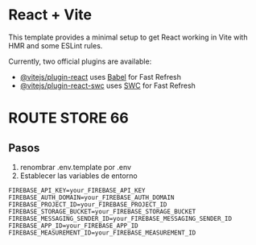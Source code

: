 # React + Vite

This template provides a minimal setup to get React working in Vite with HMR and some ESLint rules.

Currently, two official plugins are available:

- [@vitejs/plugin-react](https://github.com/vitejs/vite-plugin-react/blob/main/packages/plugin-react/README.md) uses [Babel](https://babeljs.io/) for Fast Refresh
- [@vitejs/plugin-react-swc](https://github.com/vitejs/vite-plugin-react-swc) uses [SWC](https://swc.rs/) for Fast Refresh

# ROUTE STORE 66

## Pasos

1. renombrar .env.template por .env
2. Establecer las variables de entorno

```
FIREBASE_API_KEY=your_FIREBASE_API_KEY
FIREBASE_AUTH_DOMAIN=your_FIREBASE_AUTH_DOMAIN
FIREBASE_PROJECT_ID=your_FIREBASE_PROJECT_ID
FIREBASE_STORAGE_BUCKET=your_FIREBASE_STORAGE_BUCKET
FIREBASE_MESSAGING_SENDER_ID=your_FIREBASE_MESSAGING_SENDER_ID
FIREBASE_APP_ID=your_FIREBASE_APP_ID
FIREBASE_MEASUREMENT_ID=your_FIREBASE_MEASUREMENT_ID

```
